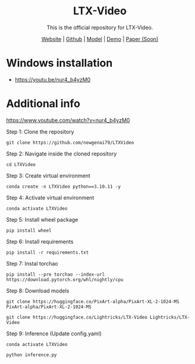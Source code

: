 <div align="center">

# LTX-Video

This is the official repository for LTX-Video.

[Website](https://www.lightricks.com/ltxv) |
[Github](https://github.com/Lightricks/LTX-Video) |
[Model](https://huggingface.co/Lightricks/LTX-Video) |
[Demo](https://fal.ai/models/fal-ai/ltx-video) |
[Paper (Soon)](https://github.com/Lightricks/LTX-Video)

</div>


# Windows installation
 - https://youtu.be/nur4_b4yzM0

# Additional info
https://www.youtube.com/watch?v=nur4_b4yzM0

Step 1: Clone the repository
    
    git clone https://github.com/newgenai79/LTXVideo

Step 2: Navigate inside the cloned repository
    
    cd LTXVideo

Step 3: Create virtual environment
    
    conda create -n LTXVideo python==3.10.11 -y

Step 4: Activate virtual environment
    
    conda activate LTXVideo

Step 5: Install wheel package

    pip install wheel

Step 6: Install requirements

    pip install -r requirements.txt

Step 7: Instal torchao

    pip install --pre torchao --index-url https://download.pytorch.org/whl/nightly/cpu

Step 8: Download models

    git clone https://huggingface.co/PixArt-alpha/PixArt-XL-2-1024-MS PixArt-alpha/PixArt-XL-2-1024-MS
    
    git clone https://huggingface.co/Lightricks/LTX-Video Lightricks/LTX-Video
    
Step 9: Inference (Update config.yaml)

    conda activate LTXVideo
    
    python inference.py
